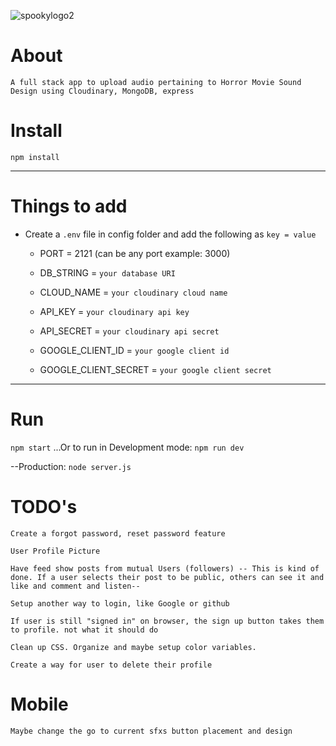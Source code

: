 ![spookylogo2](https://user-images.githubusercontent.com/72758221/236322035-d9defb3f-5ac9-44e2-bb29-720a07f2fcbc.JPG)


# About

`A full stack app to upload audio pertaining to Horror Movie Sound Design using Cloudinary, MongoDB, express`

# Install

`npm install`

---

# Things to add

- Create a `.env` file in config folder and add the following as `key = value`
  - PORT = 2121 (can be any port example: 3000)
  - DB_STRING = `your database URI`
  - CLOUD_NAME = `your cloudinary cloud name`
  - API_KEY = `your cloudinary api key`
  - API_SECRET = `your cloudinary api secret`

  - GOOGLE_CLIENT_ID = `your google client id`
  - GOOGLE_CLIENT_SECRET = `your google client secret`
  

---

# Run

`npm start`
...Or to run in Development mode: `npm run dev`

--Production: `node server.js`

# TODO's

`Create a forgot password, reset password feature`

`User Profile Picture`

`Have feed show posts from mutual Users (followers) -- This is kind of done. If a user selects their post to be public, others can see it and like and comment and listen--`

`Setup another way to login, like Google or github`

`If user is still "signed in" on browser, the sign up button takes them to profile. not what it should do`


`Clean up CSS. Organize and maybe setup color variables.`

`Create a way for user to delete their profile`


# Mobile 
`Maybe change the go to current sfxs button placement and design`


